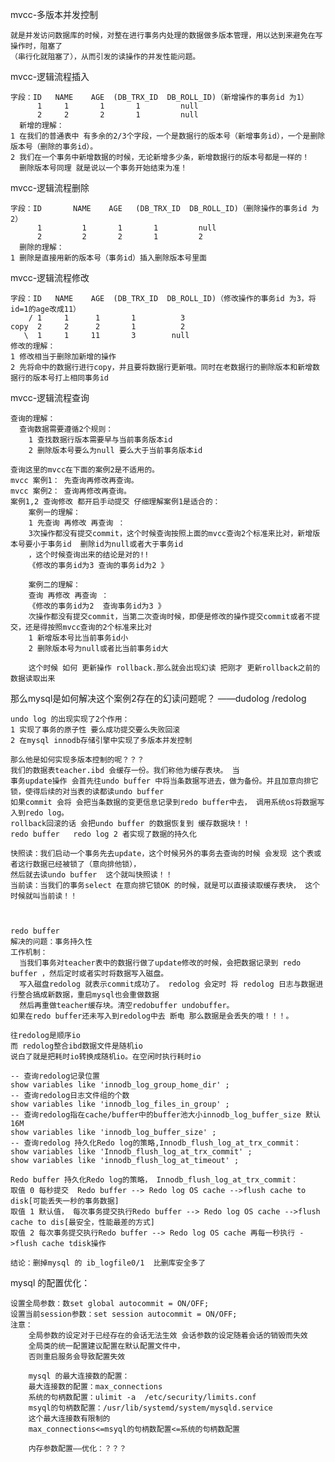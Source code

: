 mvcc-多版本并发控制
    
    就是并发访问数据库的时候，对整在进行事务内处理的数据做多版本管理，用以达到来避免在写操作时，阻塞了
    （串行化就阻塞了），从而引发的读操作的并发性能问题。
    
mvcc-逻辑流程插入

    字段：ID   NAME    AGE  (DB_TRX_ID  DB_ROLL_ID)（新增操作的事务id 为1）
          1     1       1       1         null
          2     2       2       1         null
      新增的理解：
    1 在我们的普通表中 有多余的2/3个字段，一个是数据行的版本号（新增事务id），一个是删除版本号（删除的事务id）。
    2 我们在一个事务中新增数据的时候，无论新增多少条，新增数据行的版本号都是一样的！
      删除版本号同理 就是说以一个事务开始结束为准！    
      
mvcc-逻辑流程删除

    字段：ID       NAME    AGE   (DB_TRX_ID  DB_ROLL_ID)（删除操作的事务id 为2）
          1         1       1       1         null
          2         2       2       1         2
      删除的理解：         
    1 删除是直接用新的版本号（事务id）插入删除版本号里面  
      
mvcc-逻辑流程修改

    字段：ID   NAME    AGE  (DB_TRX_ID  DB_ROLL_ID)（修改操作的事务id 为3，将id=1的age改成11）
        / 1     1      1       1          3
    copy  2     2      2       1          2
       \  1     1     11       3        null
    修改的理解：
    1 修改相当于删除加新增的操作
    2 先将命中的数据行进行copy，并且要将数据行更新哦。同时在老数据行的删除版本和新增数据行的版本号打上相同事务id
    
mvcc-逻辑流程查询    

    查询的理解：
      查询数据需要遵循2个规则：
        1 查找数据行版本需要早与当前事务版本id
        2 删除版本号要么为null 要么大于当前事务版本id
        
    查询这里的mvcc在下面的案例2是不适用的。
    mvcc 案例1： 先查询再修改再查询。
    mvcc 案例2： 查询再修改再查询。
    案例1,2 查询修改 都开启手动提交 仔细理解案例1是适合的：
        案例一的理解：
        1 先查询 再修改 再查询 ：
        3次操作都没有提交commit，这个时候查询按照上面的mvcc查询2个标准来比对，新增版本号要小于事务id  删除id为null或者大于事务id
        ，这个时候查询出来的结论是对的!!
        《修改的事务id为3 查询的事务id为2 》
        
        案例二的理解：
        查询 再修改 再查询 ：
        《修改的事务id为2  查询事务id为3 》
        次操作都没有提交commit，当第二次查询时候，即便是修改的操作提交commit或者不提交，还是得按照mvcc查询的2个标准来比对
        1 新增版本号比当前事务id小
        2 删除版本号为null或者比当前事务id大
        
        这个时候 如何 更新操作 rollback.那么就会出现幻读 把刚才 更新rollback之前的数据读取出来 
        
那么mysql是如何解决这个案例2存在的幻读问题呢？ ——dudolog /redolog

    undo log 的出现实现了2个作用：
    1 实现了事务的原子性 要么成功提交要么失败回滚
    2 在mysql innodb存储引擎中实现了多版本并发控制
    
    那么他是如何实现多版本控制的呢？？？
    我们的数据表teacher.ibd 会缓存一份。我们称他为缓存表块。 当
    事务update操作 会首先往undo buffer 中将当条数据写进去，做为备份。并且加意向排它锁，使得后续的对当表的读都读undo buffer
    如果commit 会将 会把当条数据的变更信息记录到redo buffer中去， 调用系统os将数据写入到redo log。
    rollback回滚的话 会把undo buffer 的数据恢复到 缓存数据块！！
    redo buffer   redo log 2 者实现了数据的持久化
    
    快照读：我们启动一个事务先去update，这个时候另外的事务去查询的时候 会发现 这个表或者这行数据已经被锁了（意向排他锁），
    然后就去读undo buffer  这个就叫快照读！！
    当前读：当我们的事务select 在意向排它锁OK 的时候，就是可以直接读取缓存表块， 这个时候就叫当前读！！
    
    
    
    redo buffer 
    解决的问题：事务持久性
    工作机制： 
      当我们事务对teacher表中的数据行做了update修改的时候，会把数据记录到 redo buffer ，然后定时或者实时将数据写入磁盘。
      写入磁盘redolog 就表示commit成功了。 redolog 会定时 将 redolog 日志与数据进行整合搞成新数据，重启mysql也会重做数据
      然后再重做teacher缓存块。清空redobuffer undobuffer。
    如果在redo buffer还未写入到redolog中去 断电 那么数据是会丢失的哦！！！。
    
    往redolog是顺序io 
    而 redolog整合ibd数据文件是随机io 
    说白了就是把耗时io转换成随机io。在空闲时执行耗时io
    
    -- 查询redolog记录位置
    show variables like 'innodb_log_group_home_dir' ; 
    -- 查询redolog日志文件组的个数
    show variables like 'innodb_log_files_in_group' ; 
    -- 查询redolog指在cache/buffer中的buffer池大小innodb_log_buffer_size 默认16M
    show variables like 'innodb_log_buffer_size' ; 
    -- 查询redolog 持久化Redo log的策略,Innodb_flush_log_at_trx_commit：
    show variables like 'Innodb_flush_log_at_trx_commit' ; 
    show variables like 'innodb_flush_log_at_timeout' ; 
    
    Redo buffer 持久化Redo log的策略， Innodb_flush_log_at_trx_commit： 
    取值 0 每秒提交  Redo buffer --> Redo log OS cache -->flush cache to disk[可能丢失一秒的事务数据] 
    取值 1 默认值， 每次事务提交执行Redo buffer --> Redo log OS cache -->flush cache to dis[最安全，性能最差的方式] 
    取值 2 每次事务提交执行Redo buffer --> Redo log OS cache 再每一秒执行 ->flush cache tdisk操作
    
    结论：删掉mysql 的 ib_logfile0/1  比删库安全多了
    
    
mysql 的配置优化：

    设置全局参数：数set global autocommit = ON/OFF;
    设置当前session参数：set session autocommit = ON/OFF;
    注意：
        全局参数的设定对于已经存在的会话无法生效 会话参数的设定随着会话的销毁而失效 
        全局类的统一配置建议配置在默认配置文件中，
        否则重启服务会导致配置失效
    
        mysql 的最大连接数的配置：
        最大连接数的配置：max_connections
        系统的句柄数配置：ulimit -a  /etc/security/limits.conf 
        msyql的句柄数配置：/usr/lib/systemd/system/mysqld.service
        这个最大连接数有限制的  
        max_connections<=msyql的句柄数配置<=系统的句柄数配置  
        
        内存参数配置——优化：？？？
        
    
    
    
    
    
    
    
    
    
    
    
    
    
    
    
    
    
    